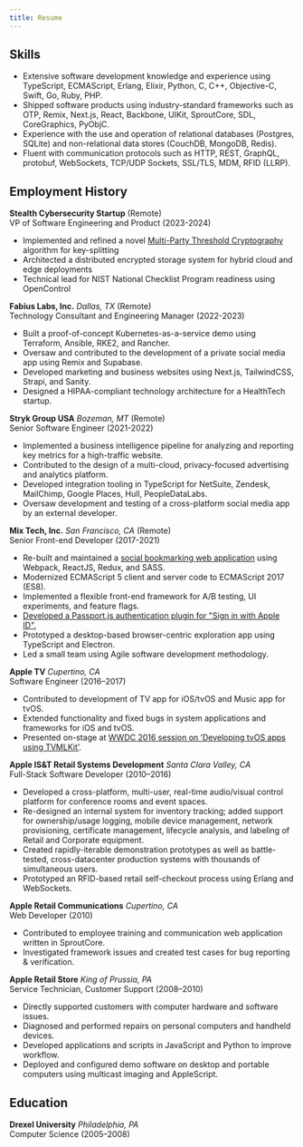 ```yaml
---
title: Resume
---
```


## Skills

* Extensive software development knowledge and experience using TypeScript, ECMAScript, Erlang, Elixir, Python, C, C++, Objective-C, Swift, Go, Ruby, PHP.
* Shipped software products using industry-standard frameworks such as OTP, Remix, Next.js, React, Backbone, UIKit, SproutCore, SDL, CoreGraphics, PyObjC.
* Experience with the use and operation of relational databases (Postgres, SQLite) and non-relational data stores (CouchDB, MongoDB, Redis).
* Fluent with communication protocols such as HTTP, REST, GraphQL, protobuf, WebSockets, TCP/UDP Sockets, SSL/TLS, MDM, RFID (LLRP).

## Employment History

**Stealth Cybersecurity Startup** (Remote)<br />
VP of Software Engineering and Product (2023-2024)

* Implemented and refined a novel [Multi-Party Threshold Cryptography](https://csrc.nist.rip/Projects/threshold-cryptography) algorithm for key-splitting
* Architected a distributed encrypted storage system for hybrid cloud and edge deployments
* Technical lead for NIST National Checklist Program readiness using OpenControl

**Fabius Labs, Inc.** *Dallas, TX* (Remote)<br />
Technology Consultant and Engineering Manager (2022-2023)

* Built a proof-of-concept Kubernetes-as-a-service demo using Terraform, Ansible, RKE2, and Rancher.
* Oversaw and contributed to the development of a private social media app using Remix and Supabase.
* Developed marketing and business websites using Next.js, TailwindCSS, Strapi, and Sanity.
* Designed a HIPAA-compliant technology architecture for a HealthTech startup.

**Stryk Group USA** *Bozeman, MT* (Remote)<br />
Senior Software Engineer (2021-2022)

* Implemented a business intelligence pipeline for analyzing and reporting key metrics for a high-traffic website.
* Contributed to the design of a multi-cloud, privacy-focused advertising and analytics platform.
* Developed integration tooling in TypeScript for NetSuite, Zendesk, MailChimp, Google Places, Hull, PeopleDataLabs.
* Oversaw development and testing of a cross-platform social media app by an external developer.

**Mix Tech, Inc.** *San Francisco, CA* (Remote)<br />
Senior Front-end Developer (2017-2021)

* Re-built and maintained a [social bookmarking web application](https://mix.com) using Webpack, ReactJS, Redux, and SASS.
* Modernized ECMAScript 5 client and server code to ECMAScript 2017 (ES8).
* Implemented a flexible front-end framework for A/B testing, UI experiments, and feature flags.
* [Developed a Passport.js authentication plugin for "Sign in with Apple ID".](https://github.com/mix/passport-apple-id)
* Prototyped a desktop-based browser-centric exploration app using TypeScript and Electron.
* Led a small team using Agile software development methodology.

**Apple TV** *Cupertino, CA*<br />
Software Engineer (2016–2017)

* Contributed to development of TV app for iOS/tvOS and Music app for tvOS.
* Extended functionality and fixed bugs in system applications and frameworks for iOS and tvOS.
* Presented on-stage at [WWDC 2016 session on ’Developing tvOS apps using TVMLKit’](https://youtu.be/rg2SOBDs8Po?t=1794).

**Apple IS&T Retail Systems Development** *Santa Clara Valley, CA*<br />
Full-Stack Software Developer (2010–2016)

* Developed a cross-platform, multi-user, real-time audio/visual control platform for conference rooms and event spaces.
* Re-designed an internal system for inventory tracking; added support for ownership/usage logging, mobile device management, network provisioning, certificate management, lifecycle analysis, and labeling of Retail and Corporate equipment.
* Created rapidly-iterable demonstration prototypes as well as battle-tested, cross-datacenter production systems with thousands of simultaneous users.
* Prototyped an RFID-based retail self-checkout process using Erlang and WebSockets.

**Apple Retail Communications** *Cupertino, CA*<br />
Web Developer (2010)

* Contributed to employee training and communication web application written in SproutCore.
* Investigated framework issues and created test cases for bug reporting & verification.

**Apple Retail Store** *King of Prussia, PA*<br />
Service Technician, Customer Support (2008–2010)

* Directly supported customers with computer hardware and software issues.
* Diagnosed and performed repairs on personal computers and handheld devices.
* Developed applications and scripts in JavaScript and Python to improve workflow.
* Deployed and configured demo software on desktop and portable computers using multicast imaging and AppleScript.

## Education

**Drexel University** *Philadelphia, PA*<br />
Computer Science (2005–2008)
